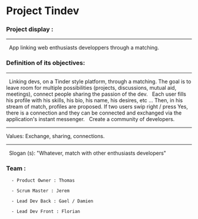 # Project Tindev

### Project display :

---
 
App linking web enthusiasts developpers through a matching.




### Definition of its objectives:

---
 
 Linking devs, on a Tinder style platform, through a matching. The goal is to leave room for multiple possibilities (projects, discussions, mutual aid, meetings), connect people sharing the passion of the dev.
 
 Each user fills his profile with his skills, his bio, his name, his desires, etc ... Then, in his stream of match, profiles are proposed. If two users swip right / press Yes, there is a connection and they can be connected and exchanged via the application's instant messenger.
 
 Create a community of developers.
 
---

Values: Exchange, sharing, connections.

---
 
Slogan (s): "Whatever, match with other enthusiasts developers"



### Team : 

      - Product Owner : Thomas 

      - Scrum Master : Jerem

      - Lead Dev Back : Gael / Damien

      - Lead Dev Front : Florian
